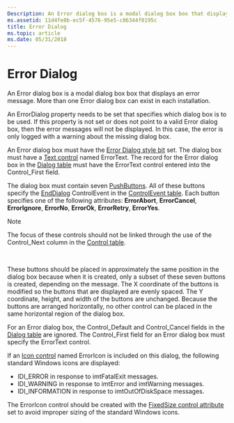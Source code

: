 ```yaml
---
Description: An Error dialog box is a modal dialog box box that displays an error message. More than one Error dialog box can exist in each installation.
ms.assetid: 11d4fe8b-ec5f-4576-95e5-c86344f0195c
title: Error Dialog
ms.topic: article
ms.date: 05/31/2018
---
```


# Error Dialog

An Error dialog box is a modal dialog box box that displays an error message. More than one Error dialog box can exist in each installation.

An ErrorDialog property needs to be set that specifies which dialog box is to be used. If this property is not set or does not point to a valid Error dialog box, then the error messages will not be displayed. In this case, the error is only logged with a warning about the missing dialog box.

An Error dialog box must have the [Error Dialog style bit](error-dialog-style-bit.md) set. The dialog box must have a [Text control](text-control.md) named ErrorText. The record for the Error dialog box in the [Dialog table](dialog-table.md) must have the ErrorText control entered into the Control\_First field.

The dialog box must contain seven [PushButtons](pushbutton-control.md). All of these buttons specify the [EndDialog](enddialog-controlevent.md) ControlEvent in the [ControlEvent table](controlevent-table.md). Each button specifies one of the following attributes: **ErrorAbort**, **ErrorCancel**, **ErrorIgnore**, **ErrorNo**, **ErrorOk**, **ErrorRetry**, **ErrorYes**.

> [!Note]  
> The focus of these controls should not be linked through the use of the Control\_Next column in the [Control table](control-table.md).

 

These buttons should be placed in approximately the same position in the dialog box because when it is created, only a subset of these seven buttons is created, depending on the message. The X coordinate of the buttons is modified so the buttons that are displayed are evenly spaced. The Y coordinate, height, and width of the buttons are unchanged. Because the buttons are arranged horizontally, no other control can be placed in the same horizontal region of the dialog box.

For an Error dialog box, the Control\_Default and Control\_Cancel fields in the [Dialog table](dialog-table.md) are ignored. The Control\_First field for an Error dialog box must specify the ErrorText control.

If an [Icon control](icon-control.md) named ErrorIcon is included on this dialog, the following standard Windows icons are displayed:

-   IDI\_ERROR in response to imtFatalExit messages.
-   IDI\_WARNING in response to imtError and imtWarning messages.
-   IDI\_INFORMATION in response to imtOutOfDiskSpace messages.

The ErrorIcon control should be created with the [FixedSize control attribute](fixedsize-control-attribute.md) set to avoid improper sizing of the standard Windows icons.

 

 



